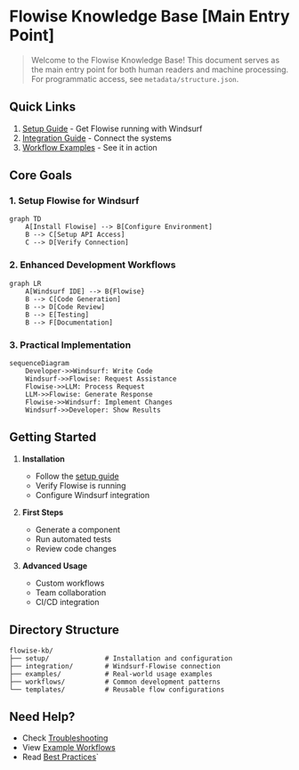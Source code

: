 # Flowise Knowledge Base [Main Entry Point]

> Welcome to the Flowise Knowledge Base! This document serves as the main entry point for both human readers and machine processing. For programmatic access, see `metadata/structure.json`.

## Quick Links
1. [Setup Guide](setup/installation.md) - Get Flowise running with Windsurf
2. [Integration Guide](integration/windsurf-flowise.md) - Connect the systems
3. [Workflow Examples](examples/workflows.md) - See it in action

## Core Goals

### 1. Setup Flowise for Windsurf
```mermaid
graph TD
    A[Install Flowise] --> B[Configure Environment]
    B --> C[Setup API Access]
    C --> D[Verify Connection]
```

### 2. Enhanced Development Workflows
```mermaid
graph LR
    A[Windsurf IDE] --> B{Flowise}
    B --> C[Code Generation]
    B --> D[Code Review]
    B --> E[Testing]
    B --> F[Documentation]
```

### 3. Practical Implementation
```mermaid
sequenceDiagram
    Developer->>Windsurf: Write Code
    Windsurf->>Flowise: Request Assistance
    Flowise->>LLM: Process Request
    LLM->>Flowise: Generate Response
    Flowise->>Windsurf: Implement Changes
    Windsurf->>Developer: Show Results
```

## Getting Started

1. **Installation**
   - Follow the [setup guide](setup/installation.md)
   - Verify Flowise is running
   - Configure Windsurf integration

2. **First Steps**
   - Generate a component
   - Run automated tests
   - Review code changes

3. **Advanced Usage**
   - Custom workflows
   - Team collaboration
   - CI/CD integration

## Directory Structure
```
flowise-kb/
├── setup/              # Installation and configuration
├── integration/        # Windsurf-Flowise connection
├── examples/           # Real-world usage examples
├── workflows/          # Common development patterns
└── templates/          # Reusable flow configurations
```

## Need Help?
- Check [Troubleshooting](setup/troubleshooting.md)
- View [Example Workflows](examples/workflows.md)
- Read [Best Practices](integration/best-practices.md)`
